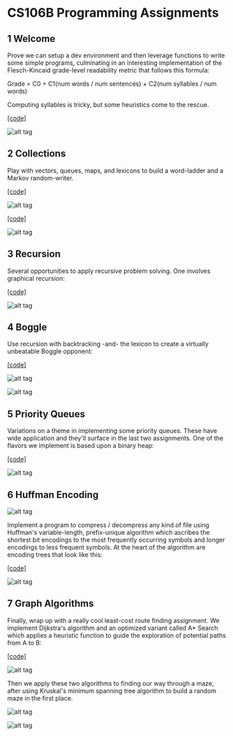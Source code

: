 # CS106B Programming Assignments

## 1 Welcome

Prove we can setup a dev environment and then leverage functions to write some simple programs, culminating in an interesting implementation of the Flesch-Kincaid grade-level readability metric that follows this formula:

   Grade = C0 + C1(num words / num sentences) + C2(num syllables / num words)

Computing syllables is tricky, but some heuristics come to the rescue.

[[code]](2013_spring/01-welcome)

![alt tag](2013_spring/01-welcome/4_flesch_kincaid/grade-level-text.png)

## 2 Collections

Play with vectors, queues, maps, and lexicons to build a word-ladder and a Markov random-writer.

[[code]](2013_spring/02-collections/word_ladder)

![alt tag](2013_spring/02-collections/word-ladder.png)

[[code]](2013_spring/02-collections/random_writer)

![alt tag](2013_spring/02-collections/markov-writer.png)

## 3 Recursion

Several opportunities to apply recursive problem solving.  One involves graphical recursion:

[[code]](2013_spring/03-recursion)

![alt tag](../08-recursion-strategies/readerEx.08.18/screen_shots/sierpinski-triangle.png)

## 4 Boggle

Use recursion with backtracking -and- the lexicon to create a virtually unbeatable Boggle opponent:

[[code]](2013_spring/04-boggle)

![alt tag](2013_spring/04-boggle/boggle-des-1.jpg)

![alt tag](2013_spring/04-boggle/boggle.png)

## 5 Priority Queues

Variations on a theme in implementing some priority queues.  These have wide application and they'll surface in the last two assignments.  One of the flavors we implement is based upon a binary heap:

[[code]](2013_spring/05-priority-queues)

![alt tag](2013_spring/05-priority-queues/pqueue.png)

## 6 Huffman Encoding

![alt tag](2013_spring/06-huffman-encoding/encoding.jpg)

Implement a program to compress / decompress any kind of file using Huffman's variable-length, prefix-unique algorithm which ascribes the shortest bit encodings to the most frequently occurring symbols and longer encodings to less frequent symbols.  At the heart of the algorithm are encoding trees that look like this:

[[code]](2013_spring/06-huffman-encoding)

![alt tag](2013_spring/06-huffman-encoding/huffman-encoding.png)

## 7 Graph Algorithms

Finally, wrap up with a really cool least-cost route finding assignment.  We implement Dijkstra's algorithm and an optimized variant called A* Search which applies a heuristic function to guide the exploration of potential paths from A to B:

[[code]](2013_spring/07-graph-algorithms)

![alt tag](2013_spring/07-graph-algorithms/screen_shots/dijkstra-v-astar-hires.png)

Then we apply these two algorithms to finding our way through a maze, after using Kruskal's minimum spanning tree algorithm to build a random maze in the first place.

![alt tag](2013_spring/07-graph-algorithms/screen_shots/kruskal.png)

![alt tag](2013_spring/07-graph-algorithms/screen_shots/maze-runner-hires.png)
